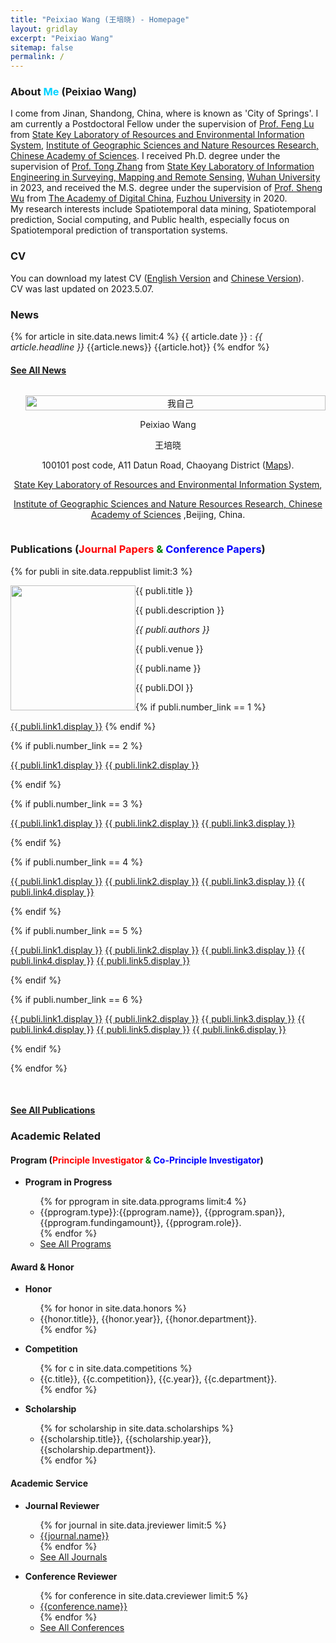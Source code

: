 ```yaml
---
title: "Peixiao Wang (王培晓) - Homepage"
layout: gridlay
excerpt: "Peixiao Wang"
sitemap: false
permalink: /
---
```


<!-- <div id="top"></div> -->
<div class="container-fluid">
<div class="row">
<div class="col-sm-8">

### **About <font color="#00d1ff">Me</font> (Peixiao Wang)**
I come from Jinan, Shandong, China, where is known as 'City of Springs'. 
I am currently a Postdoctoral Fellow under the supervision of <a href="http://www.igsnrr.cas.cn/sourcedb_igsnrr_cas/zw/dsjs/bssds/dtxydlxx/200906/t20090626_1842363.html" target="_blank">Prof. Feng Lu</a> from <a href="http://www.lreis.ac.cn/" target="_blank">State Key Laboratory of Resources and Environmental Information System</a>, <a href="http://www.igsnrr.ac.cn/" target="_blank">Institute of Geographic Sciences and Nature Resources Research, Chinese Academy of Sciences</a>.
I received Ph.D. degree under the supervision of <a href="http://www.lmars.whu.edu.cn/prof_web/zhangtong/index.html" target="_blank">Prof. Tong Zhang</a> from <a href="http://liesmars.whu.edu.cn/" target="_blank">State Key Laboratory of Information Engineering in Surveying, Mapping and Remote Sensing</a>, <a href="https://www.whu.edu.cn/" target="_blank">Wuhan University</a> in 2023, 
and received the M.S. degree under the supervision of <a href="http://adcfj.cn/sirc/door/team/TeacherList/Detail?personId=422" target="_blank">Prof. Sheng Wu</a> from <a href="https://adc.fzu.edu.cn/" target="_blank">The Academy of Digital China</a>, <a href="https://www.fzu.edu.cn/" target="_blank">Fuzhou University</a> in 2020.
<br>
My research interests include Spatiotemporal data mining, Spatiotemporal prediction, Social computing, and Public health, especially focus on Spatiotemporal prediction of transportation systems.
<br>

### **CV**
You can download my latest CV (<a href="https://giserwang.github.io/papers/resume/Peixiao Wang's CV.pdf" target="_blank">English Version</a> and <a href="https://giserwang.github.io/papers/resume/王培晓的简历.pdf" target="_blank">Chinese Version</a>).<br>
CV was last updated on 2023.5.07. <br>



### **News** 
{% for article in site.data.news limit:4 %}
{{ article.date }} :
<em>{{ article.headline }}</em>
{{article.news}}
{{article.hot}}
{% endfor %}

#### <a href="{{ site.url }}{{ site.baseurl }}/allnews" class="btn-xs btn-success">See All News</a>


</div>

<div class="col-sm-4" style="display:table-cell; vertical-align:middle; text-align:center">

  <ul style="overflow: hidden">
  <a href ="{{ site.url }}{{ site.baseurl }}/experience"> <img src="{{ site.url }}{{ site.baseurl }}/images/pages/adminRX.jpg" class="img-responsive" width="100%" alt="我自己"/></a>
  </ul>

  <!-- <br clear="all" /> -->

  Peixiao Wang<br> 
  
  王培晓<br> 
  
  100101 post code, A11 Datun Road, Chaoyang District (<a href="https://j.map.baidu.com/95/6bK">Maps</a>).<br>
  
  <a href="http://www.lreis.ac.cn/" target="_blank">State Key Laboratory of Resources and Environmental Information System</a>, 
  
  <a href="http://www.igsnrr.ac.cn/" target="_blank">Institute of Geographic Sciences and Nature Resources Research, Chinese Academy of Sciences</a>
  ,Beijing, China. <br> 
  
  <script type="text/javascript" id="clustrmaps" src="//cdn.clustrmaps.com/map_v2.js?cl=ffffff&w=a&t=tt&d=LApw56d6sOaj2ITovU21uzUMrlCCVzPAna_WqNKoZPk"></script>
</div>

</div>
</div>

<div class="col-sm-12">

### **Publications (<font color="red">Journal Papers</font> <font color="green">&</font> <font color="blue">Conference Papers</font>)**

<!-- #### * means corresponding authors -->

{% for publi in site.data.reppublist limit:3 %}

<div class="col-sm-11 clearfix">
 <div class="well">
 <pubtit>{{ publi.title }}</pubtit>

 <img src="{{ site.url }}{{ site.baseurl }}/images/pubpic/{{ publi.image }}" class="img-responsive" width="200px" style="float: left" />

 <p>{{ publi.description }}</p>

 <p><em>{{ publi.authors }}</em></p>

 <p>{{ publi.venue }}</p>
 
 <p>{{ publi.name }}</p>
 
 <p>{{ publi.DOI }}</p>

 {% if publi.number_link == 1 %}
 <p><a href="{{ publi.link1.url }}" target="_blank" class="btn btn-default">{{ publi.link1.display }}</a>
 {% endif %}
 
 {% if publi.number_link == 2 %}
 <p><a href="{{ publi.link1.url }}" target="_blank" class="btn btn-default">{{ publi.link1.display }}</a>
 <a href="{{ publi.link2.url }}" target="_blank" class="btn btn-primary">{{ publi.link2.display }}</a></p>
 {% endif %}
 
 {% if publi.number_link == 3 %}
 <p><a href="{{ publi.link1.url }}" target="_blank" class="btn btn-default">{{ publi.link1.display }}</a>
 <a href="{{ publi.link2.url }}" target="_blank" class="btn btn-primary">{{ publi.link2.display }}</a>
 <a href="{{ publi.link3.url }}" target="_blank" class="btn btn-danger">{{ publi.link3.display }}</a></p>
 {% endif %}
 
 {% if publi.number_link == 4 %}
 <p><a href="{{ publi.link1.url }}" target="_blank" class="btn btn-default">{{ publi.link1.display }}</a>
 <a href="{{ publi.link2.url }}" target="_blank" class="btn btn-primary">{{ publi.link2.display }}</a>
 <a href="{{ publi.link3.url }}" target="_blank" class="btn btn-success">{{ publi.link3.display }}</a>
 <a href="{{ publi.link4.url }}" target="_blank" class="btn btn-info">{{ publi.link4.display }}</a></p>
 {% endif %}
 
 {% if publi.number_link == 5 %}
 <p><a href="{{ publi.link1.url }}" target="_blank" class="btn btn-default">{{ publi.link1.display }}</a>
 <a href="{{ publi.link2.url }}" target="_blank" class="btn btn-primary">{{ publi.link2.display }}</a>
 <a href="{{ publi.link3.url }}" target="_blank" class="btn btn-success">{{ publi.link3.display }}</a>
 <a href="{{ publi.link4.url }}" target="_blank" class="btn btn-info">{{ publi.link4.display }}</a>
 <a href="{{ publi.link5.url }}" target="_blank" class="btn btn-warning">{{ publi.link5.display }}</a></p>
 {% endif %}
 
 {% if publi.number_link == 6 %}
 <p><a href="{{ publi.link1.url }}" target="_blank" class="btn btn-default">{{ publi.link1.display }}</a>
 <a href="{{ publi.link2.url }}" target="_blank" class="btn btn-primary">{{ publi.link2.display }}</a>
 <a href="{{ publi.link3.url }}" target="_blank" class="btn btn-success">{{ publi.link3.display }}</a>
 <a href="{{ publi.link4.url }}" target="_blank" class="btn btn-info">{{ publi.link4.display }}</a>
 <a href="{{ publi.link5.url }}" target="_blank" class="btn btn-warning">{{ publi.link5.display }}</a>
 <a href="{{ publi.link6.url }}" target="_blank" class="btn btn-danger">{{ publi.link6.display }}</a></p>
 {% endif %}

 </div>
</div>

{% endfor %}

<br clear="all"/>

#### <a href="{{ site.url }}{{ site.baseurl }}/publications" class="btn-xs btn-success">See All Publications</a>

<!-- #### <a href="#top" class="btn-xs btn-primary">Go Back to Top</a> -->

### **Academic Related**

#### **Program (<font color="red">Principle Investigator</font> <font color="green">&</font> <font color="blue">Co-Principle Investigator</font>)**

<ul>
    <li><strong>Program in Progress</strong></li>
	<ul>
	{% for pprogram in site.data.pprograms limit:4 %}
		<li> {{pprogram.type}}:{{pprogram.name}}, {{pprogram.span}}, {{pprogram.fundingamount}}, {{pprogram.role}}.</li>
	{% endfor %}
		<li> <a href="{{ site.url }}{{ site.baseurl }}/ProgramsAndHonors" class="btn-xs btn-success">See All Programs</a> </li>
	</ul>
</ul>

<!--<ul>
    <li><strong>Completed Project</strong></li>
	<ul>
    {% for cprogram  in site.data.cprograms limit:4 %}
		<li> {{cprogram.type}}: {{cprogram.name}}, {{cprogram.span}}, {{cprogram.fundingamount}}, {{cprogram.role}}.</li>
	{% endfor %}
	</ul>
</ul>-->


#### **Award & Honor**

<ul>
    <li><strong>Honor</strong></li>
	<ul>
	{% for honor in site.data.honors %}
		<li> {{honor.title}}, {{honor.year}}, {{honor.department}}. </li>
	{% endfor %}
	</ul>
</ul>

<ul>
    <li><strong>Competition</strong></li>
	<ul>
	{% for c in site.data.competitions %}
		<li> {{c.title}}, {{c.competition}}, {{c.year}}, {{c.department}}. </li>
	{% endfor %}
	</ul>
</ul>

<ul>
    <li><strong>Scholarship</strong></li>
	<ul>
	{% for scholarship in site.data.scholarships %}
		<li> {{scholarship.title}}, {{scholarship.year}}, {{scholarship.department}}. </li>
	{% endfor %}
	</ul>
</ul>

#### **Academic Service**

<ul>
    <li><strong>Journal Reviewer</strong></li>
	<ul>
	{% for journal  in site.data.jreviewer limit:5 %}
		<li> <a href="{{journal.url}}" target="_blank" >{{journal.name}}</a> </li>
	{% endfor %}
	    <li> <a href="{{ site.url }}{{ site.baseurl }}/service" class="btn-xs btn-success">See All Journals</a> </li>
	</ul>
</ul>


<ul>
    <li><strong>Conference Reviewer</strong></li>
	<ul>
	{% for conference  in site.data.creviewer limit:5 %}
		<li> <a href="{{conference.url}}" target="_blank" >{{conference.name}}</a> </li>
	{% endfor %}
	    <li> <a href="{{ site.url }}{{ site.baseurl }}/service" class="btn-xs btn-success">See All Conferences</a> </li>
	</ul>
</ul>



